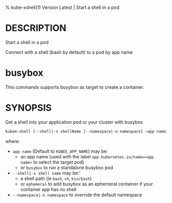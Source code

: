 % kube-xshell(1) Version Latest | Start a shell in a pod


# DESCRIPTION

Start a shell in a pod

Connect with a shell (bash by default) to a pod by app name


# busybox

This commands supports busybox as target to create a container.

# SYNOPSIS


Get a shell into your application pod or your cluster with busybox

```bash
kubee-shell [--shell|-s shellName [--namespace|-n namespace] <app name>
```

where:

* `app name` (Default to `KUBEE_APP_NAME`) may be:
    * an app name (used with the label `app.kubernetes.io/name=<app name>` to select the target pod)
    * or `busybox` to run a standalone busybox pod
* `--shell|-s shell name` may be:'
  * a shell path (ie `bash`, `sh`, `bin/bash`)
  * or `ephemeral` to add busybox as an ephemeral container if your container app has no shell
* `--namespace|-n namespace` to override the default namespace
